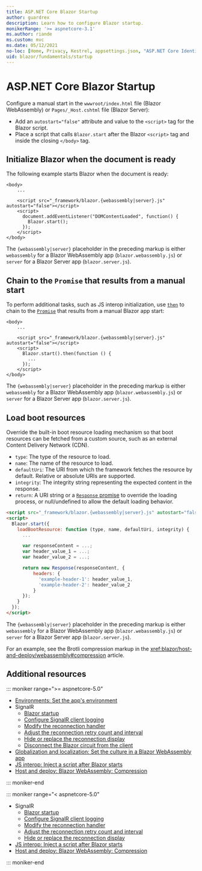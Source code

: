 ```yaml
---
title: ASP.NET Core Blazor Startup
author: guardrex
description: Learn how to configure Blazor startup.
monikerRange: '>= aspnetcore-3.1'
ms.author: riande
ms.custom: mvc
ms.date: 05/12/2021
no-loc: [Home, Privacy, Kestrel, appsettings.json, "ASP.NET Core Identity", cookie, Cookie, Blazor, "Blazor Server", "Blazor WebAssembly", "Identity", "Let's Encrypt", Razor, SignalR]
uid: blazor/fundamentals/startup
---
```

# ASP.NET Core Blazor Startup

Configure a manual start in the `wwwroot/index.html` file (Blazor WebAssembly) or `Pages/_Host.cshtml` file (Blazor Server):

* Add an `autostart="false"` attribute and value to the `<script>` tag for the Blazor script.
* Place a script that calls `Blazor.start` after the Blazor `<script>` tag and inside the closing `</body>` tag.

## Initialize Blazor when the document is ready

The following example starts Blazor when the document is ready:

```cshtml
<body>
    ...

    <script src="_framework/blazor.{webassembly|server}.js" autostart="false"></script>
    <script>
      document.addEventListener("DOMContentLoaded", function() {
        Blazor.start();
      });
    </script>
</body>
```

The `{webassembly|server}` placeholder in the preceding markup is either `webassembly` for a Blazor WebAssembly app (`blazor.webassembly.js`) or `server` for a Blazor Server app (`blazor.server.js`).

## Chain to the `Promise` that results from a manual start

To perform additional tasks, such as JS interop initialization, use [`then`](https://developer.mozilla.org/docs/Web/JavaScript/Reference/Global_Objects/Promise/then) to chain to the [`Promise`](https://developer.mozilla.org/docs/Web/JavaScript/Reference/Global_Objects/Promise) that results from a manual Blazor app start:

```cshtml
<body>
    ...

    <script src="_framework/blazor.{webassembly|server}.js" autostart="false"></script>
    <script>
      Blazor.start().then(function () {
        ...
      });
    </script>
</body>
```

The `{webassembly|server}` placeholder in the preceding markup is either `webassembly` for a Blazor WebAssembly app (`blazor.webassembly.js`) or `server` for a Blazor Server app (`blazor.server.js`).

## Load boot resources

Override the built-in boot resource loading mechanism so that boot resources can be fetched from a custom source, such as an external Content Delivery Network (CDN).

* `type`: The type of the resource to load.
* `name`: The name of the resource to load.
* `defaultUri`: The URI from which the framework fetches the resource by default. Relative or absolute URIs are supported.
* `integrity`: The integrity string representing the expected content in the response.
* `return`: A URI string or a [`Response` promise](https://developer.mozilla.org/docs/Web/API/Response) to override the loading process, or null/undefined to allow the default loading behavior.

```html
<script src="_framework/blazor.{webassembly|server}.js" autostart="false"></script>
<script>
  Blazor.start({
    loadBootResource: function (type, name, defaultUri, integrity) {
      ...

      var responseContent = ...;
      var header_value_1 = ...;
      var header_value_2 = ...;

      return new Response(responseContent, { 
          headers: { 
            'example-header-1': header_value_1,
            'example-header-2': header_value_2
          }
      });
    }
  });
</script>
```

The `{webassembly|server}` placeholder in the preceding markup is either `webassembly` for a Blazor WebAssembly app (`blazor.webassembly.js`) or `server` for a Blazor Server app (`blazor.server.js`).

For an example, see the Brotli compression markup in the <xref:blazor/host-and-deploy/webassembly#compression> article.

## Additional resources

::: moniker range=">= aspnetcore-5.0"

* [Environments: Set the app's environment](xref:blazor/fundamentals/environments)
* SignalR
  * [Blazor startup](xref:blazor/fundamentals/signalr#blazor-startup)
  * [Configure SignalR client logging](xref:blazor/fundamentals/signalr#configure-signalr-client-logging)
  * [Modify the reconnection handler](xref:blazor/fundamentals/signalr#modify-the-reconnection-handler)
  * [Adjust the reconnection retry count and interval](xref:blazor/fundamentals/signalr#adjust-the-reconnection-retry-count-and-interval)
  * [Hide or replace the reconnection display](xref:blazor/fundamentals/signalr#hide-or-replace-the-reconnection-display)
  * [Disconnect the Blazor circuit from the client](xref:blazor/fundamentals/signalr#disconnect-the-blazor-circuit-from-the-client)
* [Globalization and localization: Set the culture in a Blazor WebAssembly app](xref:blazor/globalization-localization#blazor-webAssembly)
* [JS interop: Inject a script after Blazor starts](xref:blazor/js-interop/index#[inject-a-script-after-blazor-starts)
* [Host and deploy: Blazor WebAssembly: Compression](xref:blazor/host-and-deploy/webassembly#compression)

::: moniker-end

::: moniker range="< aspnetcore-5.0"

* SignalR
  * [Blazor startup](xref:blazor/fundamentals/signalr#blazor-startup)
  * [Configure SignalR client logging](xref:blazor/fundamentals/signalr#configure-signalr-client-logging)
  * [Modify the reconnection handler](xref:blazor/fundamentals/signalr#modify-the-reconnection-handler)
  * [Adjust the reconnection retry count and interval](xref:blazor/fundamentals/signalr#adjust-the-reconnection-retry-count-and-interval)
  * [Hide or replace the reconnection display](xref:blazor/fundamentals/signalr#hide-or-replace-the-reconnection-display)
* [JS interop: Inject a script after Blazor starts](xref:blazor/js-interop/index#[inject-a-script-after-blazor-starts)
* [Host and deploy: Blazor WebAssembly: Compression](xref:blazor/host-and-deploy/webassembly#compression)

::: moniker-end
